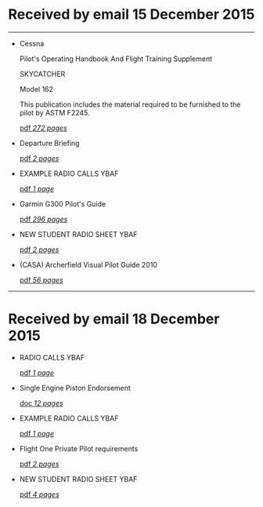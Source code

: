 # Received by email 15 December 2015

----

* Cessna

  Pilot's Operating Handbook And Flight Training Supplement

  SKYCATCHER

  Model 162

  This publication includes the material required to be furnished to the pilot by ASTM F2245.

  [pdf *272 pages*](https://dl.dropboxusercontent.com/u/7810909/ppl/20151215/Cessna-162-Skycatcher-POH.pdf)

* Departure Briefing

  [pdf *2 pages*](https://dl.dropboxusercontent.com/u/7810909/ppl/20151215/Departure%20Briefing.pdf)

* EXAMPLE RADIO CALLS YBAF

  [pdf *1 page*](https://dl.dropboxusercontent.com/u/7810909/ppl/20151215/EXAMPLE%20RADIO%20CALLS%20YBAF.pdf)

* Garmin G300 Pilot's Guide

  [pdf *296 pages*](https://dl.dropboxusercontent.com/u/7810909/ppl/20151215/G300%20Pilot%20Guide.pdf)

* NEW STUDENT RADIO SHEET YBAF

  [pdf *2 pages*](https://dl.dropboxusercontent.com/u/7810909/ppl/20151215/NEW%20STUDENT%20RADIO%20SHEET%20YBAF.pdf)

* (CASA) Archerfield Visual Pilot Guide 2010

  [pdf *56 pages*](https://dl.dropboxusercontent.com/u/7810909/ppl/20151215/YBAF%20BOOK.PDF)

----

# Received by email 18 December 2015

* RADIO CALLS YBAF 

  [pdf *1 page*](https://dl.dropboxusercontent.com/u/7810909/ppl/20151218/RADIO%20CALLS%20YBAF.PDF)

* Single Engine Piston Endorsement

  [doc *12 pages*](https://dl.dropboxusercontent.com/u/7810909/ppl/20151218/Single%20Engine%20Piston%20Endorsement.doc)

* EXAMPLE RADIO CALLS YBAF

  [pdf *1 page*](https://dl.dropboxusercontent.com/u/7810909/ppl/20151218/EXAMPLE%20RADIO%20CALLS%20YBAF.PDF)

* Flight One Private Pilot requirements

  [pdf *2 pages*](https://dl.dropboxusercontent.com/u/7810909/ppl/20151218/Flight%20One%20Private%20Pilot%20requirements.pdf)

* NEW STUDENT RADIO SHEET YBAF

  [pdf *4 pages*](https://dl.dropboxusercontent.com/u/7810909/ppl/20151218/NEW%20STUDENT%20RADIO%20SHEET%20YBAF.PDF)
